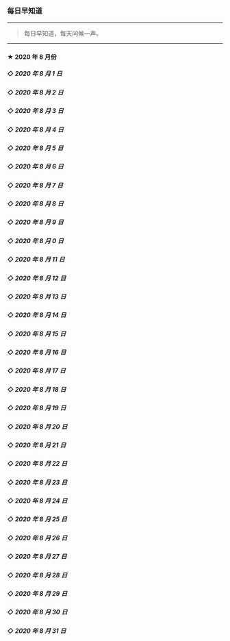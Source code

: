 ### 每日早知道

---
> 每日早知道，每天问候一声。
---

#### ★ 2020 年 8 月份

##### ◇ 2020 年 8 月 1 日

##### ◇ 2020 年 8 月 2 日

##### ◇ 2020 年 8 月 3 日

##### ◇ 2020 年 8 月 4 日

##### ◇ 2020 年 8 月 5 日

##### ◇ 2020 年 8 月 6 日

##### ◇ 2020 年 8 月 7 日

##### ◇ 2020 年 8 月 8 日

##### ◇ 2020 年 8 月 9 日

##### ◇ 2020 年 8 月 0 日

##### ◇ 2020 年 8 月 11 日

##### ◇ 2020 年 8 月 12 日

##### ◇ 2020 年 8 月 13 日

##### ◇ 2020 年 8 月 14 日

##### ◇ 2020 年 8 月 15 日

##### ◇ 2020 年 8 月 16 日

##### ◇ 2020 年 8 月 17 日

##### ◇ 2020 年 8 月 18 日

##### ◇ 2020 年 8 月 19 日

##### ◇ 2020 年 8 月 20 日

##### ◇ 2020 年 8 月 21 日

##### ◇ 2020 年 8 月 22 日

##### ◇ 2020 年 8 月 23 日

##### ◇ 2020 年 8 月 24 日

##### ◇ 2020 年 8 月 25 日

##### ◇ 2020 年 8 月 26 日

##### ◇ 2020 年 8 月 27 日

##### ◇ 2020 年 8 月 28 日

##### ◇ 2020 年 8 月 29 日

##### ◇ 2020 年 8 月 30 日

##### ◇ 2020 年 8 月 31 日
